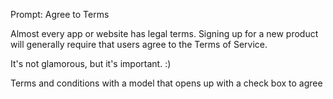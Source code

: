 Prompt: Agree to Terms

Almost every app or website has legal terms. Signing up for a new product will generally require that users agree to the Terms of Service.

It's not glamorous, but it's important. :)

Terms and conditions with a model that opens up with a check box to agree
